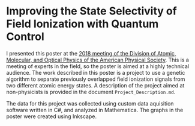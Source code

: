 # Improving the State Selectivity of Field Ionization with Quantum Control

I presented this poster at the [2018 meeting of the Division of Atomic, Molecular, and Optical Physics of the American Physical Society](https://meetings.aps.org/Meeting/DAMOP18/Session/M01.107). This is a meeting of experts in the field, so the poster is aimed at a highly technical audience. The work described in this poster is a project to use a genetic algorithm to separate previously overlapped field ionization signals from two different atomic energy states. A description of the project aimed at non-physicists is provided in the document `Project_Description.md`.

The data for this project was collected using custom data aquisition software written in C#, and analyzed in Mathematica. The graphs in the poster were created using Inkscape. 